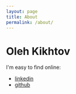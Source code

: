 ```yaml
---
layout: page
title: About
permalink: /about/
---
```


# Oleh Kikhtov 

I'm easy to find online:
- [linkedin](https://www.linkedin.com/in/oleg-kikhtov/)
- [github](https://github.com/kihtov23?tab=repositories)

